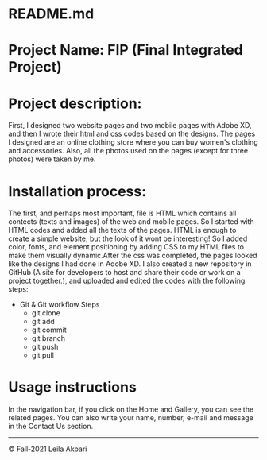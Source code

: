 # README.md

# Project Name: FIP (Final Integrated Project)

# Project description:

First, I designed two website pages and two mobile pages with Adobe XD, and then I wrote their html and css codes based on the designs. The pages I designed are an online clothing store where you can buy women's clothing and accessories. Also, all the photos used on the pages (except for three photos) were taken by me.

# Installation process:

The first, and perhaps most important, file is HTML which contains all contects (texts and images) of the web and mobile pages. So I started with HTML codes and added all the texts of the pages. HTML is enough to create a simple website, but the look of it wont be interesting! So I added color, fonts, and element positioning by adding CSS to my HTML files to make them visually dynamic.After the css was completed, the pages looked like the designs I had done in Adobe XD. 
I also created a new repository in GitHub (A site for developers to host and share their code or work on a project together.), and uploaded and edited the codes with the following steps:

* Git & Git workflow Steps
  * git clone
  * git add
  * git commit
  * git branch
  * git push
  * git pull

# Usage instructions

In the navigation bar, if you click on the Home and Gallery, you can see the related pages.
You can also write your name, number, e-mail and message in the Contact Us section.



- - -
© Fall-2021  Leila Akbari
